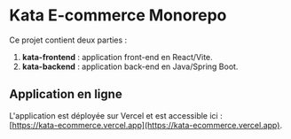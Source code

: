 # Kata E-commerce Monorepo

Ce projet contient deux parties :

1. **kata-frontend** : application front-end en React/Vite.  
2. **kata-backend** : application back-end en Java/Spring Boot.
## Application en ligne

L'application est déployée sur Vercel et est accessible ici :  
[https://kata-ecommerce.vercel.app](https://kata-ecommerce.vercel.app).  